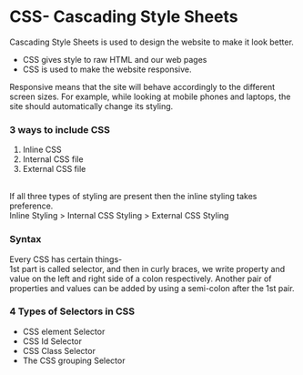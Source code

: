 <h1> CSS- Cascading Style Sheets </h1>

Cascading Style Sheets is used to design the website to make it look better. <br>
- CSS gives style to raw HTML and our web pages
- CSS is used to make the website responsive.

Responsive means that the site will behave accordingly to the different screen sizes. For example, while looking at mobile phones and laptops, the site should automatically change its styling. <br> 
<h3> 3 ways to include CSS </h3>

1. Inline CSS
2. Internal CSS file
3. External CSS file
<br>
If all three types of styling are present then the inline styling takes preference. <br>
Inline Styling > Internal CSS Styling > External CSS Styling <br>
<h3> Syntax </h3>

Every CSS has certain things- <br>
1st part is called selector, and then in curly braces, we write property and value on the left and right side of a colon respectively. Another pair of properties and values can be added by using a semi-colon after the 1st pair. <br>
<h3> 4 Types of Selectors in CSS </h3>

- CSS element Selector
- CSS Id Selector
- CSS Class Selector
- The CSS grouping Selector

